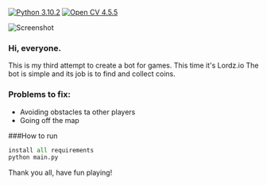 [![Python 3.10.2](https://img.shields.io/badge/Python-3.10.2-blue.svg)](https://www.python.org/) [![Open CV 4.5.5](https://img.shields.io/badge/OpenCV-4.5.5-brightgreen)](https://pypi.org/project/opencv-python/)

![Screenshot](https://i2.piccy.info/i9/dca034251349a5187abaadbeea5afcd5/1642608026/27566/1455361/70554LordzBot_800.jpg)

### Hi, everyone. 
This is my third attempt to create a bot for games.
This time it's Lordz.io
The bot is simple and its job is to find and collect coins.



### Problems to fix:
- Avoiding obstacles ta other players
- Going off the map

###How to run
```python
install all requirements
python main.py
```

Thank you all, have fun playing!